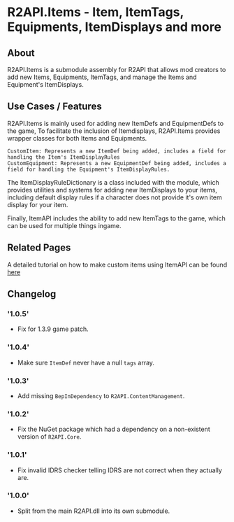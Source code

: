 # R2API.Items - Item, ItemTags, Equipments, ItemDisplays and more 
## About

R2API.Items is a submodule assembly for R2API that allows mod creators to add new Items, Equipments, ItemTags, and manage the Items and Equipment's ItemDisplays.

## Use Cases / Features

R2API.Items is mainly used for adding new ItemDefs and EquipmentDefs to the game, To facilitate the inclusion of Itemdisplays, R2API.Items provides wrapper classes for both Items and Equipments.

    CustomItem: Represents a new ItemDef being added, includes a field for handling the Item's ItemDisplayRules
    CustomEquipment: Represents a new EquipmentDef being added, includes a field for handling the Equipment's ItemDisplayRules.

The ItemDisplayRuleDictionary is a class included with the module, which provides utilities and systems for adding new ItemDisplays to your items, including default display rules if a character does not provide it's own item display for your item.

Finally, ItemAPI includes the ability to add new ItemTags to the game, which can be used for multiple things ingame.

## Related Pages

A detailed tutorial on how to make custom items using ItemAPI can be found [here](https://risk-of-thunder.github.io/R2Wiki/Mod-Creation/Assets/Items/)

## Changelog

### '1.0.5'
* Fix for 1.3.9 game patch.

### '1.0.4'
* Make sure `ItemDef` never have a null `tags` array.

### '1.0.3'
* Add missing `BepInDependency` to `R2API.ContentManagement`.

### '1.0.2'
* Fix the NuGet package which had a dependency on a non-existent version of `R2API.Core`.

### '1.0.1'
* Fix invalid IDRS checker telling IDRS are not correct when they actually are.

### '1.0.0'
* Split from the main R2API.dll into its own submodule.
